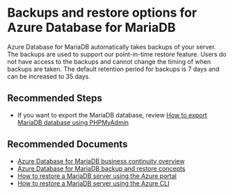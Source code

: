 <properties
    pageTitle="Backups and restore options for Azure Database for MariaDB"
    description="Backups and restore options for Azure Database for MariaDB"
    service="microsoft.dbformariadb"
    resource="servers"
    authors="jan-eng"
    ms.author="janeng"
    displayOrder="130"
    selfHelpType="generic"
    supportTopicIds="32640113"
    resourceTags="servers, databases"
    productPesIds="16617"
    cloudEnvironments="public"
    articleId="55c846e2-cd1a-4155-b3d2-dea2939ee727"
/>

# Backups and restore options for Azure Database for MariaDB

Azure Database for MariaDB automatically takes backups of your server. The backups are used to support our point-in-time restore feature. Users do not have access to the backups and cannot change the timing of when backups are taken. The default retention period for backups is 7 days and can be increased to 35 days.

## **Recommended Steps**

* If you want to export the MariaDB database, review [How to export MariaDB database using PHPMyAdmin](https://docs.microsoft.com/azure/mariadb/howto-migrate-dump-restore#export-using-phpmyadmin)

## **Recommended Documents**

* [Azure Database for MariaDB business continuity overview](https://docs.microsoft.com/azure/mariadb/concepts-business-continuity)<br>
* [Azure Database for MariaDB backup and restore concepts](https://docs.microsoft.com/azure/mariadb/concepts-backup)<br>
* [How to restore a MariaDB server using the Azure portal](https://docs.microsoft.com/azure/mariadb/howto-restore-server-portal)<br>
* [How to restore a MariaDB server using the Azure CLI](https://docs.microsoft.com/azure/mariadb/howto-restore-server-cli)
